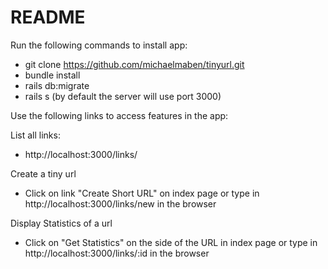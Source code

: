 # README

Run the following commands to install app:

- git clone https://github.com/michaelmaben/tinyurl.git
- bundle install
- rails db:migrate
- rails s (by default the server will use port 3000)

Use the following links to access features in the app:

List all links:
  - http://localhost:3000/links/

Create a tiny url
  - Click on link "Create Short URL" on index page or type in http://localhost:3000/links/new in the browser

Display Statistics of a url
  - Click on "Get Statistics" on the side of the URL in index page or type in http://localhost:3000/links/:id in the browser
